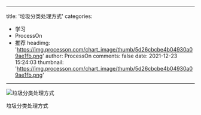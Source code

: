
---
title: '垃圾分类处理方式'
categories: 
 - 学习
 - ProcessOn
 - 推荐
headimg: 'https://img.processon.com/chart_image/thumb/5d26cbcbe4b04930a09ae1fb.png'
author: ProcessOn
comments: false
date: 2021-12-23 15:24:03
thumbnail: 'https://img.processon.com/chart_image/thumb/5d26cbcbe4b04930a09ae1fb.png'
---

<div>   
<img class="thumb" alt="垃圾分类处理方式" src="https://img.processon.com/chart_image/thumb/5d26cbcbe4b04930a09ae1fb.png" referrerpolicy="no-referrer">
<p>垃圾分类处理方式</p>  
</div>
            